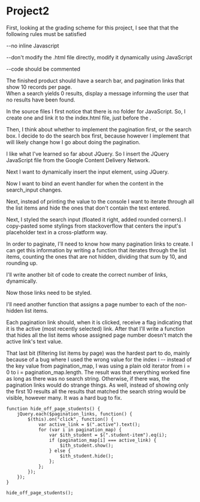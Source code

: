 # Project2

First, looking at the grading scheme for this project, I see that that the following rules must be satisfied

--no inline Javascript

--don't modify the .html file directly, modify it dynamically using JavaScript

--code should be commented

The finished product should have a search bar, and pagination links that show 10 records per page.  
When a search yields 0 results, display a message informing the user that no results have been found.  

In the source files I first notice that there is no folder for JavaScript.  So, I create one and link it to the index.html file, just before the </body>.  

Then, I think about whether to implement the pagination first, or the search box.  I decide to do the search box first, because however I implement that will likely change how I go about doing the pagination.  

I like what I've learned so far about JQuery.  So I insert the JQuery JavaScript file from the Google Content Delivery Network.  

Next I want to dynamically insert the input element, using JQuery.  

Now I want to bind an event handler for when the content in the search_input changes.  

Next, instead of printing the value to the console I want to iterate through all the list items and hide the ones that don't contain the text entered.

Next, I styled the search input (floated it right, added rounded corners).  I copy-pasted some stylings from stackoverflow that centers the input's placeholder text in a cross-platform way.  

In order to paginate, I'll need to know how many pagination links to create.  I can get this information by writing a function that iterates through the list items, counting the ones that are not hidden, dividing that sum by 10, and rounding up.  

I'll write another bit of code to create the correct number of links, dynamically.  

Now those links need to be styled.  

I'll need another function that assigns a page number to each of the non-hidden list items.  

Each pagination link should, when it is clicked, receive a flag indicating that it is the active (most recently selected) link.  After that I'll write a function that hides all the list items whose assigned page number doesn't match the active link's text value.  

That last bit (filtering list items by page) was the hardest part to do, mainly because of a bug where I used the wrong value for the index i -- instead of the key value from pagination_map, I was using a plain old iterator from i = 0 to i = pagination_map.length.  The result was that everything worked fine as long as there was no search string.  Otherwise, if there was, the pagination links would do strange things.  As well, instead of showing only the first 10 results all the results that matched the search string would be visible, however many.  It was a hard bug to fix.

	function hide_off_page_students() {
		jQuery.each($pagination_links, function() {
			$(this).on("click", function() {
				var active_link = $(".active").text();
				for (var i in pagination_map) { 
					var $ith_student = $(".student-item").eq(i);
					if (pagination_map[i] === active_link) {
						$ith_student.show();
					} else {
						$ith_student.hide();
					};
				};
			});
		});
	}

	hide_off_page_students();
